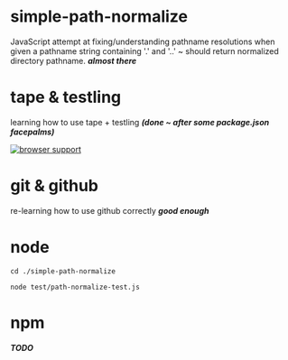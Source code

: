 ﻿simple-path-normalize
=====================

JavaScript attempt at fixing/understanding pathname resolutions when given a 
pathname string containing '.' and '..' ~ should return normalized directory 
pathname. ___almost there___

tape & testling
===============

learning how to use tape + testling ___(done ~ after some package.json facepalms)___

[![browser support](http://ci.testling.com/dfkaye/simple-path-normalize.png)](http://ci.testling.com/dfkaye/simple-path-normalize)
 

git & github
============

re-learning how to use github correctly ___good enough___

node
====

    cd ./simple-path-normalize
  
    node test/path-normalize-test.js
  
npm
============

___TODO___